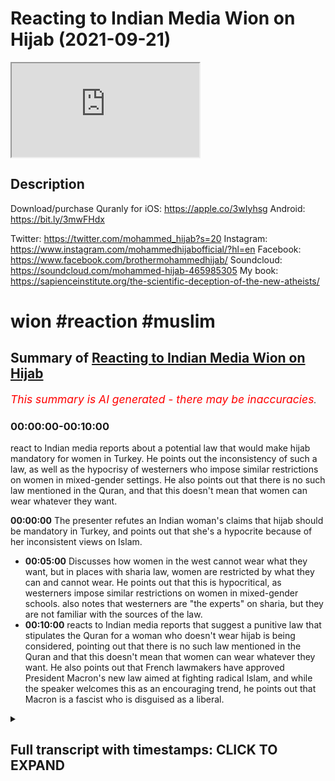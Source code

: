 # Reacting to Indian Media Wion on Hijab (2021-09-21)

<iframe loading='lazy' allow='autoplay' src='https://www.youtube.com/embed/c_QwdFONeoQ'></iframe>

## Description

Download/purchase Quranly for iOS: <https://apple.co/3wIyhsg> Android: <https://bit.ly/3mwFHdx>

Twitter: <https://twitter.com/mohammed_hijab?s=20>
Instagram: <https://www.instagram.com/mohammedhijabofficial/?hl=en>
Facebook: <https://www.facebook.com/brothermohammedhijab/>
Soundcloud: <https://soundcloud.com/mohammed-hijab-465985305>
My book: <https://sapienceinstitute.org/the-scientific-deception-of-the-new-atheists/>

# wion #reaction #muslim

## Summary of [Reacting to Indian Media Wion on Hijab](https://www.youtube.com/watch?v=c_QwdFONeoQ)

*<span style="color:red; font-size:125%">This summary is AI generated - there may be inaccuracies</span>. [](/)*

### <a onclick="modifyYTiframeseektime('0')">00:00:00-00:10:00</a>

react to Indian media reports about a potential law that would make hijab mandatory for women in Turkey. He points out the inconsistency of such a law, as well as the hypocrisy of westerners who impose similar restrictions on women in mixed-gender settings. He also points out that there is no such law mentioned in the Quran, and that this doesn't mean that women can wear whatever they want.

**<a onclick="modifyYTiframeseektime('0')">00:00:00</a>** The presenter refutes an Indian woman's claims that hijab should be mandatory in Turkey, and points out that she's a hypocrite because of her inconsistent views on Islam.

* **<a onclick="modifyYTiframeseektime('300')">00:05:00</a>** Discusses how women in the west cannot wear what they want, but in places with sharia law, women are restricted by what they can and cannot wear. He points out that this is hypocritical, as westerners impose similar restrictions on women in mixed-gender schools. also notes that westerners are "the experts" on sharia, but they are not familiar with the sources of the law.
* **<a onclick="modifyYTiframeseektime('600')">00:10:00</a>** reacts to Indian media reports that suggest a punitive law that stipulates the Quran for a woman who doesn't wear hijab is being considered, pointing out that there is no such law mentioned in the Quran and that this doesn't mean that women can wear whatever they want. He also points out that French lawmakers have approved President Macron's new law aimed at fighting radical Islam, and while the speaker welcomes this as an encouraging trend, he points out that Macron is a fascist who is disguised as a liberal.

<details><summary><h2>Full transcript with timestamps: CLICK TO EXPAND</h2></summary>

<a onclick="modifyYTiframeseektime('0')">0:00:00</a> [Music]  
<a onclick="modifyYTiframeseektime('5')">0:00:05</a> go to quranilli.app inshallah the app  
<a onclick="modifyYTiframeseektime('7')">0:00:07</a> tracks versus pages and time spent  
<a onclick="modifyYTiframeseektime('10')">0:00:10</a> reading and the verses to pages function  
<a onclick="modifyYTiframeseektime('12')">0:00:12</a> takes you from reading a few verses a  
<a onclick="modifyYTiframeseektime('14')">0:00:14</a> day to a few pages a day this project is  
<a onclick="modifyYTiframeseektime('17')">0:00:17</a> for the real enthusiasts if there's  
<a onclick="modifyYTiframeseektime('19')">0:00:19</a> enough of us out there this will become  
<a onclick="modifyYTiframeseektime('21')">0:00:21</a> the future of quran apps and support the  
<a onclick="modifyYTiframeseektime('24')">0:00:24</a> project if you can inshaallah may allah  
<a onclick="modifyYTiframeseektime('26')">0:00:26</a> bless all of you jazakallahu  
<a onclick="modifyYTiframeseektime('32')">0:00:32</a> um a lot of people have been contacting  
<a onclick="modifyYTiframeseektime('33')">0:00:33</a> me especially from the subcontinent in  
<a onclick="modifyYTiframeseektime('35')">0:00:35</a> india pakistan and these kinds of  
<a onclick="modifyYTiframeseektime('36')">0:00:36</a> countries  
<a onclick="modifyYTiframeseektime('38')">0:00:38</a> masha'allah you know really appreciate  
<a onclick="modifyYTiframeseektime('40')">0:00:40</a> your support  
<a onclick="modifyYTiframeseektime('41')">0:00:41</a> um  
<a onclick="modifyYTiframeseektime('42')">0:00:42</a> to tell me that you know you should do a  
<a onclick="modifyYTiframeseektime('44')">0:00:44</a> lot more refutations of these kinds of  
<a onclick="modifyYTiframeseektime('46')">0:00:46</a> people like we on the the presenter that  
<a onclick="modifyYTiframeseektime('47')">0:00:47</a> i refuted in the previous uh  
<a onclick="modifyYTiframeseektime('49')">0:00:49</a> in the in the previous video i'll be  
<a onclick="modifyYTiframeseektime('51')">0:00:51</a> honest with you  
<a onclick="modifyYTiframeseektime('52')">0:00:52</a> um  
<a onclick="modifyYTiframeseektime('54')">0:00:54</a> she's a very easy target she was and the  
<a onclick="modifyYTiframeseektime('56')">0:00:56</a> entire organization were very easy and i  
<a onclick="modifyYTiframeseektime('58')">0:00:58</a> think to myself do these people even  
<a onclick="modifyYTiframeseektime('60')">0:01:00</a> think about what they're saying before  
<a onclick="modifyYTiframeseektime('62')">0:01:02</a> they say it because what i'm going to  
<a onclick="modifyYTiframeseektime('64')">0:01:04</a> present to you today  
<a onclick="modifyYTiframeseektime('66')">0:01:06</a> is pathetic it's really pathetic you'll  
<a onclick="modifyYTiframeseektime('68')">0:01:08</a> remember in the previous episode  
<a onclick="modifyYTiframeseektime('70')">0:01:10</a> that one of her main concerns if you  
<a onclick="modifyYTiframeseektime('72')">0:01:12</a> want to put it in that language  
<a onclick="modifyYTiframeseektime('74')">0:01:14</a> with the taliban taking control  
<a onclick="modifyYTiframeseektime('76')">0:01:16</a> or other countries in the in general  
<a onclick="modifyYTiframeseektime('79')">0:01:19</a> actually  
<a onclick="modifyYTiframeseektime('80')">0:01:20</a> was  
<a onclick="modifyYTiframeseektime('81')">0:01:21</a> um this uh women being forced to wear  
<a onclick="modifyYTiframeseektime('84')">0:01:24</a> hijab or head covering and so on in  
<a onclick="modifyYTiframeseektime('85')">0:01:25</a> afghanistan  
<a onclick="modifyYTiframeseektime('87')">0:01:27</a> now we'll talk about that and the  
<a onclick="modifyYTiframeseektime('89')">0:01:29</a> legitimacy of that or lack thereof  
<a onclick="modifyYTiframeseektime('91')">0:01:31</a> in a bit but before we do that i just  
<a onclick="modifyYTiframeseektime('94')">0:01:34</a> want you guys to see  
<a onclick="modifyYTiframeseektime('97')">0:01:37</a> this particular video where she's  
<a onclick="modifyYTiframeseektime('99')">0:01:39</a> talking about  
<a onclick="modifyYTiframeseektime('101')">0:01:41</a> ataturk let's see what she says not too  
<a onclick="modifyYTiframeseektime('104')">0:01:44</a> long ago turkey used to be a modern and  
<a onclick="modifyYTiframeseektime('106')">0:01:46</a> secular state an islamic republic with a  
<a onclick="modifyYTiframeseektime('108')">0:01:48</a> progressive approach thanks to the  
<a onclick="modifyYTiframeseektime('110')">0:01:50</a> policies of mustafa kamal  
<a onclick="modifyYTiframeseektime('114')">0:01:54</a> the father of modern day turkey a  
<a onclick="modifyYTiframeseektime('116')">0:01:56</a> reformer who brought his country at par  
<a onclick="modifyYTiframeseektime('118')">0:01:58</a> with the european world he replaced  
<a onclick="modifyYTiframeseektime('121')">0:02:01</a> arabic with the latin script the islamic  
<a onclick="modifyYTiframeseektime('123')">0:02:03</a> calendar with the western calendar  
<a onclick="modifyYTiframeseektime('125')">0:02:05</a> mosques were under state control faith  
<a onclick="modifyYTiframeseektime('128')">0:02:08</a> was a private matter christians and jews  
<a onclick="modifyYTiframeseektime('130')">0:02:10</a> could freely worship their gods in  
<a onclick="modifyYTiframeseektime('132')">0:02:12</a> turkey turkish men were forbidden from  
<a onclick="modifyYTiframeseektime('134')">0:02:14</a> wearing a headgear turkish women  
<a onclick="modifyYTiframeseektime('136')">0:02:16</a> forbidden from wearing head scarves but  
<a onclick="modifyYTiframeseektime('138')">0:02:18</a> the turkey of today is very different  
<a onclick="modifyYTiframeseektime('141')">0:02:21</a> now turkey is ruled by a leader who  
<a onclick="modifyYTiframeseektime('143')">0:02:23</a> wants to take his country back to its  
<a onclick="modifyYTiframeseektime('145')">0:02:25</a> ottoman ambitions  
<a onclick="modifyYTiframeseektime('147')">0:02:27</a> i was listening to this thinking is this  
<a onclick="modifyYTiframeseektime('148')">0:02:28</a> woman for real  
<a onclick="modifyYTiframeseektime('150')">0:02:30</a> is this woman for real she mentioned a  
<a onclick="modifyYTiframeseektime('153')">0:02:33</a> few things  
<a onclick="modifyYTiframeseektime('154')">0:02:34</a> the ataturk dumb in his premiership  
<a onclick="modifyYTiframeseektime('158')">0:02:38</a> and one of those things was that he  
<a onclick="modifyYTiframeseektime('160')">0:02:40</a> banned hijab  
<a onclick="modifyYTiframeseektime('162')">0:02:42</a> and i want to say something  
<a onclick="modifyYTiframeseektime('164')">0:02:44</a> the silence  
<a onclick="modifyYTiframeseektime('165')">0:02:45</a> is deafening  
<a onclick="modifyYTiframeseektime('168')">0:02:48</a> the acquiescence  
<a onclick="modifyYTiframeseektime('170')">0:02:50</a> is clear  
<a onclick="modifyYTiframeseektime('171')">0:02:51</a> and in fact the tone was encouraging  
<a onclick="modifyYTiframeseektime('173')">0:02:53</a> from your perspective  
<a onclick="modifyYTiframeseektime('175')">0:02:55</a> why when it comes to  
<a onclick="modifyYTiframeseektime('177')">0:02:57</a> a nationalist secularist  
<a onclick="modifyYTiframeseektime('180')">0:03:00</a> if your paradigm  
<a onclick="modifyYTiframeseektime('182')">0:03:02</a> is a liberal one  
<a onclick="modifyYTiframeseektime('184')">0:03:04</a> do you not comment in a negative manner  
<a onclick="modifyYTiframeseektime('188')">0:03:08</a> do not condemn  
<a onclick="modifyYTiframeseektime('192')">0:03:12</a> banning or restrictions  
<a onclick="modifyYTiframeseektime('195')">0:03:15</a> to clothe  
<a onclick="modifyYTiframeseektime('196')">0:03:16</a> to clothing especially women women's  
<a onclick="modifyYTiframeseektime('198')">0:03:18</a> clothing but when it comes to the  
<a onclick="modifyYTiframeseektime('200')">0:03:20</a> islamic discourse you do exactly that  
<a onclick="modifyYTiframeseektime('204')">0:03:24</a> this already reveals to me  
<a onclick="modifyYTiframeseektime('206')">0:03:26</a> that you are a hypocrite  
<a onclick="modifyYTiframeseektime('208')">0:03:28</a> you are an absolute hypocrite it's not a  
<a onclick="modifyYTiframeseektime('211')">0:03:31</a> matter  
<a onclick="modifyYTiframeseektime('212')">0:03:32</a> of moral consistency here  
<a onclick="modifyYTiframeseektime('215')">0:03:35</a> it is a matter of  
<a onclick="modifyYTiframeseektime('217')">0:03:37</a> strategic consistency  
<a onclick="modifyYTiframeseektime('219')">0:03:39</a> in fact you have just fell  
<a onclick="modifyYTiframeseektime('222')">0:03:42</a> face-first  
<a onclick="modifyYTiframeseektime('224')">0:03:44</a> into an intellectual ditch you're  
<a onclick="modifyYTiframeseektime('226')">0:03:46</a> embarrassing yourself  
<a onclick="modifyYTiframeseektime('229')">0:03:49</a> this is absolutely shocking  
<a onclick="modifyYTiframeseektime('233')">0:03:53</a> i can't believe it almost to be honest  
<a onclick="modifyYTiframeseektime('235')">0:03:55</a> i'm lost for words but i must say  
<a onclick="modifyYTiframeseektime('238')">0:03:58</a> the problem is the notion in the first  
<a onclick="modifyYTiframeseektime('240')">0:04:00</a> place  
<a onclick="modifyYTiframeseektime('241')">0:04:01</a> that a woman  
<a onclick="modifyYTiframeseektime('242')">0:04:02</a> in the west even  
<a onclick="modifyYTiframeseektime('244')">0:04:04</a> has any  
<a onclick="modifyYTiframeseektime('246')">0:04:06</a> or every right to wear whatever she  
<a onclick="modifyYTiframeseektime('248')">0:04:08</a> wants  
<a onclick="modifyYTiframeseektime('249')">0:04:09</a> this is a false notion  
<a onclick="modifyYTiframeseektime('250')">0:04:10</a> and it can be proven or disproven i  
<a onclick="modifyYTiframeseektime('253')">0:04:13</a> should say with the easiest  
<a onclick="modifyYTiframeseektime('256')">0:04:16</a> of introspection  
<a onclick="modifyYTiframeseektime('257')">0:04:17</a> if i say for example  
<a onclick="modifyYTiframeseektime('260')">0:04:20</a> if a woman wears a bikini in the bank  
<a onclick="modifyYTiframeseektime('263')">0:04:23</a> okay look we've been living i've been  
<a onclick="modifyYTiframeseektime('265')">0:04:25</a> living here all my life i'm a westerner  
<a onclick="modifyYTiframeseektime('267')">0:04:27</a> what's your name i don't know prakash  
<a onclick="modifyYTiframeseektime('269')">0:04:29</a> whatever your name is sorry to say i  
<a onclick="modifyYTiframeseektime('270')">0:04:30</a> don't know your name yeah but i'm a  
<a onclick="modifyYTiframeseektime('272')">0:04:32</a> westerner  
<a onclick="modifyYTiframeseektime('273')">0:04:33</a> i've been educated in the west and i've  
<a onclick="modifyYTiframeseektime('275')">0:04:35</a> been an educator in the west i don't  
<a onclick="modifyYTiframeseektime('277')">0:04:37</a> want you to worship me now please don't  
<a onclick="modifyYTiframeseektime('279')">0:04:39</a> worship me  
<a onclick="modifyYTiframeseektime('280')">0:04:40</a> okay because i know you worship  
<a onclick="modifyYTiframeseektime('282')">0:04:42</a> the creation  
<a onclick="modifyYTiframeseektime('284')">0:04:44</a> not the creator was a lot of your people  
<a onclick="modifyYTiframeseektime('286')">0:04:46</a> they worship the creation aside from the  
<a onclick="modifyYTiframeseektime('288')">0:04:48</a> creator i don't want to go to bombay and  
<a onclick="modifyYTiframeseektime('290')">0:04:50</a> see like a statue of the great hijab  
<a onclick="modifyYTiframeseektime('292')">0:04:52</a> there  
<a onclick="modifyYTiframeseektime('294')">0:04:54</a> muhammad the learned hijab there i don't  
<a onclick="modifyYTiframeseektime('296')">0:04:56</a> want to see this  
<a onclick="modifyYTiframeseektime('298')">0:04:58</a> so please don't worship  
<a onclick="modifyYTiframeseektime('300')">0:05:00</a> but i've been uneducated i've been  
<a onclick="modifyYTiframeseektime('302')">0:05:02</a> educated there in the west  
<a onclick="modifyYTiframeseektime('304')">0:05:04</a> and i've been an educator here in the  
<a onclick="modifyYTiframeseektime('306')">0:05:06</a> west for some time and i can tell you  
<a onclick="modifyYTiframeseektime('308')">0:05:08</a> from my experience and i think people  
<a onclick="modifyYTiframeseektime('310')">0:05:10</a> will share this experience here in the  
<a onclick="modifyYTiframeseektime('312')">0:05:12</a> west  
<a onclick="modifyYTiframeseektime('314')">0:05:14</a> and that in fact  
<a onclick="modifyYTiframeseektime('315')">0:05:15</a> women can't wear what they want  
<a onclick="modifyYTiframeseektime('317')">0:05:17</a> i mean a woman cannot wear a bikini in  
<a onclick="modifyYTiframeseektime('319')">0:05:19</a> the bank now she might be able to get  
<a onclick="modifyYTiframeseektime('321')">0:05:21</a> away with it i mean i don't think  
<a onclick="modifyYTiframeseektime('322')">0:05:22</a> anyone's stopping maybe the police will  
<a onclick="modifyYTiframeseektime('323')">0:05:23</a> come i don't know  
<a onclick="modifyYTiframeseektime('324')">0:05:24</a> but i can tell you for a fact that a  
<a onclick="modifyYTiframeseektime('326')">0:05:26</a> woman cannot wear a bikini  
<a onclick="modifyYTiframeseektime('329')">0:05:29</a> in a school  
<a onclick="modifyYTiframeseektime('331')">0:05:31</a> now if she works in a secondary school  
<a onclick="modifyYTiframeseektime('333')">0:05:33</a> uh she i mean i've been in schools where  
<a onclick="modifyYTiframeseektime('335')">0:05:35</a> women have been told not to have a lot  
<a onclick="modifyYTiframeseektime('336')">0:05:36</a> cleavage hanging out if she's teaching  
<a onclick="modifyYTiframeseektime('338')">0:05:38</a> you a 10-11 why because it will distract  
<a onclick="modifyYTiframeseektime('340')">0:05:40</a> the students this is very fair or you  
<a onclick="modifyYTiframeseektime('343')">0:05:43</a> could say a common  
<a onclick="modifyYTiframeseektime('345')">0:05:45</a> policy  
<a onclick="modifyYTiframeseektime('346')">0:05:46</a> you cannot imagine it's inconceivable  
<a onclick="modifyYTiframeseektime('349')">0:05:49</a> that women will wear bikinis to work in  
<a onclick="modifyYTiframeseektime('351')">0:05:51</a> a school or in a corporate even  
<a onclick="modifyYTiframeseektime('353')">0:05:53</a> corporate environments  
<a onclick="modifyYTiframeseektime('356')">0:05:56</a> and in fact they'll probably be sent  
<a onclick="modifyYTiframeseektime('357')">0:05:57</a> home  
<a onclick="modifyYTiframeseektime('358')">0:05:58</a> i guarantee you they'll be sent home  
<a onclick="modifyYTiframeseektime('361')">0:06:01</a> women that go  
<a onclick="modifyYTiframeseektime('363')">0:06:03</a> to corporate environments or secondary  
<a onclick="modifyYTiframeseektime('365')">0:06:05</a> schools or university places or  
<a onclick="modifyYTiframeseektime('368')">0:06:08</a> hospitals or any of those places which  
<a onclick="modifyYTiframeseektime('370')">0:06:10</a> are  
<a onclick="modifyYTiframeseektime('371')">0:06:11</a> we're talking about tens of millions of  
<a onclick="modifyYTiframeseektime('372')">0:06:12</a> women here just in the uk a population  
<a onclick="modifyYTiframeseektime('374')">0:06:14</a> of i don't know 70 something million  
<a onclick="modifyYTiframeseektime('377')">0:06:17</a> they will be sent home if they wear  
<a onclick="modifyYTiframeseektime('379')">0:06:19</a> those clothes they have uniform they  
<a onclick="modifyYTiframeseektime('380')">0:06:20</a> have to wear  
<a onclick="modifyYTiframeseektime('382')">0:06:22</a> and it will be seen as inappropriate  
<a onclick="modifyYTiframeseektime('384')">0:06:24</a> and public exposure  
<a onclick="modifyYTiframeseektime('387')">0:06:27</a> but why can the same woman  
<a onclick="modifyYTiframeseektime('389')">0:06:29</a> go to a beach and wear the bikini and  
<a onclick="modifyYTiframeseektime('391')">0:06:31</a> there's no issue i mean who gets to set  
<a onclick="modifyYTiframeseektime('393')">0:06:33</a> these guidelines have you ever thought  
<a onclick="modifyYTiframeseektime('394')">0:06:34</a> about it have you ever thought about who  
<a onclick="modifyYTiframeseektime('397')">0:06:37</a> gets to set these societal conventions  
<a onclick="modifyYTiframeseektime('400')">0:06:40</a> why is it acceptable in the beach but  
<a onclick="modifyYTiframeseektime('402')">0:06:42</a> and  
<a onclick="modifyYTiframeseektime('403')">0:06:43</a> it's not and on the roadsides or in a  
<a onclick="modifyYTiframeseektime('405')">0:06:45</a> park but it's not acceptable in a bank  
<a onclick="modifyYTiframeseektime('407')">0:06:47</a> or a hospital or in a school  
<a onclick="modifyYTiframeseektime('410')">0:06:50</a> you could give me a reason you tell me  
<a onclick="modifyYTiframeseektime('412')">0:06:52</a> well because one will cause a  
<a onclick="modifyYTiframeseektime('413')">0:06:53</a> distraction  
<a onclick="modifyYTiframeseektime('414')">0:06:54</a> okay  
<a onclick="modifyYTiframeseektime('415')">0:06:55</a> well maybe if if wearing such clothing  
<a onclick="modifyYTiframeseektime('419')">0:06:59</a> causes a distraction the question is at  
<a onclick="modifyYTiframeseektime('422')">0:07:02</a> what point does it stop causing a  
<a onclick="modifyYTiframeseektime('423')">0:07:03</a> distraction  
<a onclick="modifyYTiframeseektime('425')">0:07:05</a> and where does the line where is the  
<a onclick="modifyYTiframeseektime('427')">0:07:07</a> line drawn what a woman where is the  
<a onclick="modifyYTiframeseektime('429')">0:07:09</a> miniskirt in a corporate environment  
<a onclick="modifyYTiframeseektime('430')">0:07:10</a> doesn't that cause some kind of  
<a onclick="modifyYTiframeseektime('431')">0:07:11</a> distraction are the hormones hormone  
<a onclick="modifyYTiframeseektime('434')">0:07:14</a> levels of men  
<a onclick="modifyYTiframeseektime('435')">0:07:15</a> that much drastically different  
<a onclick="modifyYTiframeseektime('438')">0:07:18</a> or that the behavior of such men will be  
<a onclick="modifyYTiframeseektime('440')">0:07:20</a> completely different  
<a onclick="modifyYTiframeseektime('441')">0:07:21</a> in corporate environments to hospitals  
<a onclick="modifyYTiframeseektime('444')">0:07:24</a> to to this but who gets to who gets to  
<a onclick="modifyYTiframeseektime('446')">0:07:26</a> sorry to say  
<a onclick="modifyYTiframeseektime('448')">0:07:28</a> set those cultural conventions  
<a onclick="modifyYTiframeseektime('450')">0:07:30</a> i tell you gets to do it for the most  
<a onclick="modifyYTiframeseektime('452')">0:07:32</a> part  
<a onclick="modifyYTiframeseektime('453')">0:07:33</a> white men  
<a onclick="modifyYTiframeseektime('454')">0:07:34</a> and once again  
<a onclick="modifyYTiframeseektime('456')">0:07:36</a> well when i'm saying that maybe you've  
<a onclick="modifyYTiframeseektime('458')">0:07:38</a> already jumped into prostration but  
<a onclick="modifyYTiframeseektime('459')">0:07:39</a> before you do get back up  
<a onclick="modifyYTiframeseektime('461')">0:07:41</a> get back up  
<a onclick="modifyYTiframeseektime('464')">0:07:44</a> listen to what i'm saying  
<a onclick="modifyYTiframeseektime('466')">0:07:46</a> white men maybe white women as well yeah  
<a onclick="modifyYTiframeseektime('467')">0:07:47</a> the feminist movement has had a huge  
<a onclick="modifyYTiframeseektime('469')">0:07:49</a> i would say influence as well  
<a onclick="modifyYTiframeseektime('472')">0:07:52</a> but why should we follow those  
<a onclick="modifyYTiframeseektime('473')">0:07:53</a> regulations  
<a onclick="modifyYTiframeseektime('475')">0:07:55</a> they are legally enforceable  
<a onclick="modifyYTiframeseektime('477')">0:07:57</a> organizationally enforceable  
<a onclick="modifyYTiframeseektime('479')">0:07:59</a> structurally enforceable institutionally  
<a onclick="modifyYTiframeseektime('482')">0:08:02</a> enforceable so many times  
<a onclick="modifyYTiframeseektime('484')">0:08:04</a> and so you can't say women can wear what  
<a onclick="modifyYTiframeseektime('486')">0:08:06</a> they want in the west they can't that's  
<a onclick="modifyYTiframeseektime('488')">0:08:08</a> that's that is a misnomer  
<a onclick="modifyYTiframeseektime('490')">0:08:10</a> that is a that is fallacious reasoning  
<a onclick="modifyYTiframeseektime('493')">0:08:13</a> that is wrong legalistically false  
<a onclick="modifyYTiframeseektime('496')">0:08:16</a> john stuart mill himself  
<a onclick="modifyYTiframeseektime('498')">0:08:18</a> he had limits with the father of social  
<a onclick="modifyYTiframeseektime('500')">0:08:20</a> liberalism he said people having sex in  
<a onclick="modifyYTiframeseektime('502')">0:08:22</a> the roadside should be banned  
<a onclick="modifyYTiframeseektime('504')">0:08:24</a> fortunately mexico didn't take his  
<a onclick="modifyYTiframeseektime('506')">0:08:26</a> advice but that's another story for  
<a onclick="modifyYTiframeseektime('507')">0:08:27</a> another day  
<a onclick="modifyYTiframeseektime('509')">0:08:29</a> the point i'm making to you is what is  
<a onclick="modifyYTiframeseektime('512')">0:08:32</a> that much different  
<a onclick="modifyYTiframeseektime('514')">0:08:34</a> the only difference is in the type of  
<a onclick="modifyYTiframeseektime('516')">0:08:36</a> clothing  
<a onclick="modifyYTiframeseektime('518')">0:08:38</a> well you might say well it's actually  
<a onclick="modifyYTiframeseektime('519')">0:08:39</a> more coverage you know the islamic  
<a onclick="modifyYTiframeseektime('521')">0:08:41</a> garment  
<a onclick="modifyYTiframeseektime('522')">0:08:42</a> but when girls go to girls schools or  
<a onclick="modifyYTiframeseektime('524')">0:08:44</a> even mixed schools  
<a onclick="modifyYTiframeseektime('525')">0:08:45</a> or even boys go to such schools they are  
<a onclick="modifyYTiframeseektime('527')">0:08:47</a> told what to wear  
<a onclick="modifyYTiframeseektime('529')">0:08:49</a> ex by color  
<a onclick="modifyYTiframeseektime('531')">0:08:51</a> that you know even the color they have  
<a onclick="modifyYTiframeseektime('532')">0:08:52</a> to if you don't have the tyre you go  
<a onclick="modifyYTiframeseektime('534')">0:08:54</a> back home what do you mean what do you  
<a onclick="modifyYTiframeseektime('536')">0:08:56</a> mean you go back home if you don't have  
<a onclick="modifyYTiframeseektime('537')">0:08:57</a> a tie  
<a onclick="modifyYTiframeseektime('538')">0:08:58</a> isn't that restricting what you wear you  
<a onclick="modifyYTiframeseektime('540')">0:09:00</a> can't wear what you want this is a  
<a onclick="modifyYTiframeseektime('542')">0:09:02</a> misnomer what country do you think this  
<a onclick="modifyYTiframeseektime('544')">0:09:04</a> is do you think  
<a onclick="modifyYTiframeseektime('545')">0:09:05</a> where do you think we are living in the  
<a onclick="modifyYTiframeseektime('546')">0:09:06</a> nudest place the west is a new this  
<a onclick="modifyYTiframeseektime('548')">0:09:08</a> place this is a huge misconception  
<a onclick="modifyYTiframeseektime('551')">0:09:11</a> so that's the first thing i want to say  
<a onclick="modifyYTiframeseektime('553')">0:09:13</a> the second thing is clear your hypocrisy  
<a onclick="modifyYTiframeseektime('555')">0:09:15</a> is very clear  
<a onclick="modifyYTiframeseektime('557')">0:09:17</a> why do you allow  
<a onclick="modifyYTiframeseektime('558')">0:09:18</a> girls to be segregated in girl schools  
<a onclick="modifyYTiframeseektime('560')">0:09:20</a> in olympic events for them to have  
<a onclick="modifyYTiframeseektime('562')">0:09:22</a> designated uh uniform all of these  
<a onclick="modifyYTiframeseektime('565')">0:09:25</a> things legally enforceable in in  
<a onclick="modifyYTiframeseektime('568')">0:09:28</a> organizations and institutes but when  
<a onclick="modifyYTiframeseektime('569')">0:09:29</a> the taliban do it with a different or  
<a onclick="modifyYTiframeseektime('571')">0:09:31</a> these guys do or whoever doesn't you're  
<a onclick="modifyYTiframeseektime('573')">0:09:33</a> thinking this is so much it's so weird  
<a onclick="modifyYTiframeseektime('575')">0:09:35</a> it's not that it's not to be honest with  
<a onclick="modifyYTiframeseektime('576')">0:09:36</a> you it's not that weird it's very  
<a onclick="modifyYTiframeseektime('577')">0:09:37</a> similar to what you guys already impose  
<a onclick="modifyYTiframeseektime('579')">0:09:39</a> but it's just in a different format  
<a onclick="modifyYTiframeseektime('581')">0:09:41</a> it's all it is it's in a different  
<a onclick="modifyYTiframeseektime('582')">0:09:42</a> format  
<a onclick="modifyYTiframeseektime('584')">0:09:44</a> now the question is now a sharia  
<a onclick="modifyYTiframeseektime('586')">0:09:46</a> question  
<a onclick="modifyYTiframeseektime('588')">0:09:48</a> since you you're the expert in sharia of  
<a onclick="modifyYTiframeseektime('590')">0:09:50</a> course yeah  
<a onclick="modifyYTiframeseektime('591')">0:09:51</a> you didn't know what the massage of  
<a onclick="modifyYTiframeseektime('592')">0:09:52</a> sharia were but you're the expert which  
<a onclick="modifyYTiframeseektime('595')">0:09:55</a> means the the sources of sharia the  
<a onclick="modifyYTiframeseektime('597')">0:09:57</a> point is  
<a onclick="modifyYTiframeseektime('598')">0:09:58</a> what happens in a sharia state is there  
<a onclick="modifyYTiframeseektime('600')">0:10:00</a> any had punitive law that stipulates the  
<a onclick="modifyYTiframeseektime('602')">0:10:02</a> quran  
<a onclick="modifyYTiframeseektime('603')">0:10:03</a> for a woman who doesn't wear hijab  
<a onclick="modifyYTiframeseektime('605')">0:10:05</a> there's no such heart actually mentioned  
<a onclick="modifyYTiframeseektime('608')">0:10:08</a> that doesn't mean to say they can wear  
<a onclick="modifyYTiframeseektime('609')">0:10:09</a> what they want  
<a onclick="modifyYTiframeseektime('610')">0:10:10</a> because the quran states  
<a onclick="modifyYTiframeseektime('617')">0:10:17</a> that's not for a muslim man or a muslim  
<a onclick="modifyYTiframeseektime('619')">0:10:19</a> woman if allah and the messenger have  
<a onclick="modifyYTiframeseektime('621')">0:10:21</a> chosen something for them to have any  
<a onclick="modifyYTiframeseektime('622')">0:10:22</a> choice in the matter because if you  
<a onclick="modifyYTiframeseektime('624')">0:10:24</a> really are a muslim muslim someone who  
<a onclick="modifyYTiframeseektime('627')">0:10:27</a> is submitting to allah you believe that  
<a onclick="modifyYTiframeseektime('629')">0:10:29</a> this religion is from god then this is  
<a onclick="modifyYTiframeseektime('631')">0:10:31</a> this this is the godly uniform if you  
<a onclick="modifyYTiframeseektime('633')">0:10:33</a> like  
<a onclick="modifyYTiframeseektime('634')">0:10:34</a> if you don't want to be a muslim if  
<a onclick="modifyYTiframeseektime('635')">0:10:35</a> you're not muslim  
<a onclick="modifyYTiframeseektime('642')">0:10:42</a> there's no compulsion religion but this  
<a onclick="modifyYTiframeseektime('644')">0:10:44</a> verse is for non-muslims as for muslims  
<a onclick="modifyYTiframeseektime('646')">0:10:46</a> is these are our guidelines why why are  
<a onclick="modifyYTiframeseektime('649')">0:10:49</a> our guidelines so foreign and your  
<a onclick="modifyYTiframeseektime('651')">0:10:51</a> guidelines so  
<a onclick="modifyYTiframeseektime('653')">0:10:53</a> the ones that we should all follow you  
<a onclick="modifyYTiframeseektime('654')">0:10:54</a> haven't even given us reasons  
<a onclick="modifyYTiframeseektime('657')">0:10:57</a> do you not see the patheticness of your  
<a onclick="modifyYTiframeseektime('659')">0:10:59</a> you're pathetic  
<a onclick="modifyYTiframeseektime('661')">0:11:01</a> you haven't even argued for your case  
<a onclick="modifyYTiframeseektime('664')">0:11:04</a> so i say  
<a onclick="modifyYTiframeseektime('667')">0:11:07</a> this is a really weak approach the  
<a onclick="modifyYTiframeseektime('668')">0:11:08</a> second thing is i want to  
<a onclick="modifyYTiframeseektime('670')">0:11:10</a> also point  
<a onclick="modifyYTiframeseektime('671')">0:11:11</a> to the fact that when it comes to  
<a onclick="modifyYTiframeseektime('673')">0:11:13</a> religious freedoms  
<a onclick="modifyYTiframeseektime('675')">0:11:15</a> your colleague  
<a onclick="modifyYTiframeseektime('678')">0:11:18</a> look what she says about  
<a onclick="modifyYTiframeseektime('679')">0:11:19</a> encouraging of macron and his policies  
<a onclick="modifyYTiframeseektime('682')">0:11:22</a> which are anti-muslim  
<a onclick="modifyYTiframeseektime('684')">0:11:24</a> and once again one of the policies is to  
<a onclick="modifyYTiframeseektime('687')">0:11:27</a> restrict women's dress code but let's  
<a onclick="modifyYTiframeseektime('688')">0:11:28</a> see what your your colleague says about  
<a onclick="modifyYTiframeseektime('690')">0:11:30</a> this  
<a onclick="modifyYTiframeseektime('693')">0:11:33</a> we start off with the latest coming in  
<a onclick="modifyYTiframeseektime('694')">0:11:34</a> from france where the lawmakers have now  
<a onclick="modifyYTiframeseektime('697')">0:11:37</a> approved president emmanuel macron's new  
<a onclick="modifyYTiframeseektime('699')">0:11:39</a> law that proposes to fight radical  
<a onclick="modifyYTiframeseektime('702')">0:11:42</a> islamism  
<a onclick="modifyYTiframeseektime('703')">0:11:43</a> the law aims to strengthen oversight of  
<a onclick="modifyYTiframeseektime('706')">0:11:46</a> mosques schools and sports clubs to  
<a onclick="modifyYTiframeseektime('709')">0:11:49</a> safeguard france from radical islamists  
<a onclick="modifyYTiframeseektime('711')">0:11:51</a> so once again here look at this  
<a onclick="modifyYTiframeseektime('713')">0:11:53</a> encouraging tone when it comes to whom  
<a onclick="modifyYTiframeseektime('716')">0:11:56</a> when it comes to the secular republican  
<a onclick="modifyYTiframeseektime('719')">0:11:59</a> macron  
<a onclick="modifyYTiframeseektime('721')">0:12:01</a> it's not that you're liberal by the way  
<a onclick="modifyYTiframeseektime('723')">0:12:03</a> you're not liberal  
<a onclick="modifyYTiframeseektime('724')">0:12:04</a> you might call yourself liberal  
<a onclick="modifyYTiframeseektime('727')">0:12:07</a> but you're disguising fascism with  
<a onclick="modifyYTiframeseektime('730')">0:12:10</a> liberalism quite similar to hitler quite  
<a onclick="modifyYTiframeseektime('732')">0:12:12</a> similar to your president actually modi  
<a onclick="modifyYTiframeseektime('734')">0:12:14</a> the bastard  
<a onclick="modifyYTiframeseektime('736')">0:12:16</a> yes the bastard  
<a onclick="modifyYTiframeseektime('737')">0:12:17</a> the one who's allowing all of these  
<a onclick="modifyYTiframeseektime('738')">0:12:18</a> things to happen with minorities in his  
<a onclick="modifyYTiframeseektime('740')">0:12:20</a> uh in his country  
<a onclick="modifyYTiframeseektime('742')">0:12:22</a> this individual here  
<a onclick="modifyYTiframeseektime('744')">0:12:24</a> you are  
<a onclick="modifyYTiframeseektime('746')">0:12:26</a> exposed already as an individual  
<a onclick="modifyYTiframeseektime('748')">0:12:28</a> and the proof is in the pudding because  
<a onclick="modifyYTiframeseektime('750')">0:12:30</a> if had you not been a fascistic person  
<a onclick="modifyYTiframeseektime('752')">0:12:32</a> at least an inclination  
<a onclick="modifyYTiframeseektime('754')">0:12:34</a> then you would have some kind of liberal  
<a onclick="modifyYTiframeseektime('756')">0:12:36</a> consistency which you don't and i have  
<a onclick="modifyYTiframeseektime('758')">0:12:38</a> nothing else to say to you you're  
<a onclick="modifyYTiframeseektime('760')">0:12:40</a> finished good night  
<a onclick="modifyYTiframeseektime('772')">0:12:52</a> you  
</details>
